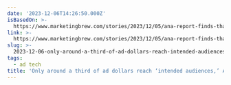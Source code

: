 ```yaml
---
date: '2023-12-06T14:26:50.000Z'
isBasedOn: >-
  https://www.marketingbrew.com/stories/2023/12/05/ana-report-finds-that-only-around-a-third-of-ad-dollars-reach-intended-audiences
link: >-
  https://www.marketingbrew.com/stories/2023/12/05/ana-report-finds-that-only-around-a-third-of-ad-dollars-reach-intended-audiences
slug: >-
  2023-12-06-only-around-a-third-of-ad-dollars-reach-intended-audiences-ana-finds
tags:
  - ad tech
title: 'Only around a third of ad dollars reach ‘intended audiences,’ ANA finds'
---
```


